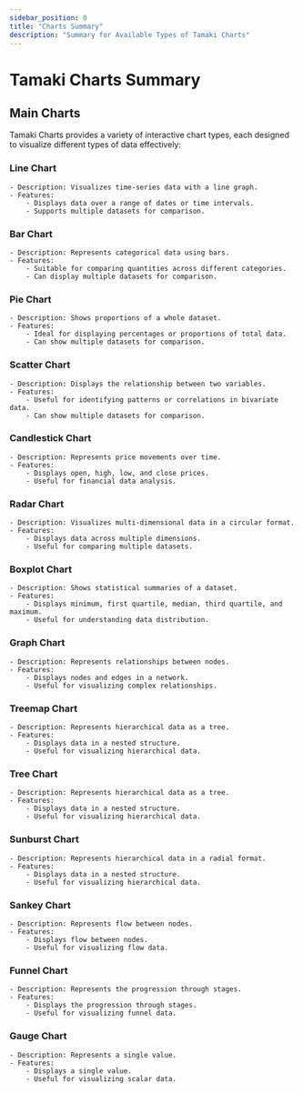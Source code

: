 ```yaml
---
sidebar_position: 0
title: "Charts Summary"
description: "Summary for Available Types of Tamaki Charts"
---
```


# Tamaki Charts Summary

## Main Charts

Tamaki Charts provides a variety of interactive chart types, each designed to visualize different types of data effectively:


### Line Chart

    - Description: Visualizes time-series data with a line graph.
    - Features:
        - Displays data over a range of dates or time intervals.
        - Supports multiple datasets for comparison.

### Bar Chart

    - Description: Represents categorical data using bars.
    - Features:
        - Suitable for comparing quantities across different categories.
        - Can display multiple datasets for comparison.

### Pie Chart

    - Description: Shows proportions of a whole dataset.
    - Features:
        - Ideal for displaying percentages or proportions of total data.
        - Can show multiple datasets for comparison.

### Scatter Chart

    - Description: Displays the relationship between two variables.
    - Features:
        - Useful for identifying patterns or correlations in bivariate data.
        - Can show multiple datasets for comparison.

### Candlestick Chart

    - Description: Represents price movements over time.
    - Features:
        - Displays open, high, low, and close prices.
        - Useful for financial data analysis.

### Radar Chart

    - Description: Visualizes multi-dimensional data in a circular format.
    - Features:
        - Displays data across multiple dimensions.
        - Useful for comparing multiple datasets.

### Boxplot Chart

    - Description: Shows statistical summaries of a dataset.
    - Features:
        - Displays minimum, first quartile, median, third quartile, and maximum.
        - Useful for understanding data distribution.

### Graph Chart

    - Description: Represents relationships between nodes.
    - Features:
        - Displays nodes and edges in a network.
        - Useful for visualizing complex relationships.

### Treemap Chart

    - Description: Represents hierarchical data as a tree.
    - Features:
        - Displays data in a nested structure.
        - Useful for visualizing hierarchical data.

### Tree Chart

    - Description: Represents hierarchical data as a tree.
    - Features:
        - Displays data in a nested structure.
        - Useful for visualizing hierarchical data.

### Sunburst Chart

    - Description: Represents hierarchical data in a radial format.
    - Features:
        - Displays data in a nested structure.
        - Useful for visualizing hierarchical data.

### Sankey Chart

    - Description: Represents flow between nodes.
    - Features:
        - Displays flow between nodes.
        - Useful for visualizing flow data.

### Funnel Chart

    - Description: Represents the progression through stages.
    - Features:
        - Displays the progression through stages.
        - Useful for visualizing funnel data.

### Gauge Chart

    - Description: Represents a single value.
    - Features:
        - Displays a single value.
        - Useful for visualizing scalar data.
